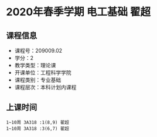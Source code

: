 # 2020年春季学期 电工基础 翟超






## 课程信息

- 课程号：209009.02
- 学分：2
- 教学类型：理论课
- 开课单位：工程科学学院
- 课程类别：专业基础
- 课程层次：本科计划内课程

## 上课时间

```
1~10周 3A318 :1(8,9) 翟超
1~10周 3A318 :3(6,7) 翟超
```

